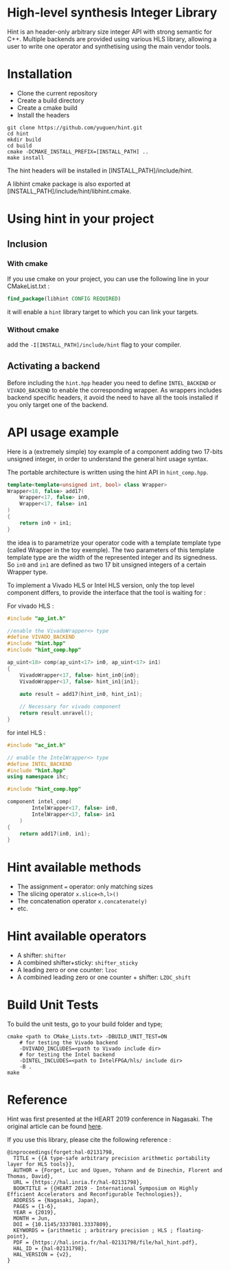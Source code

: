 # High-level synthesis Integer Library

Hint is an header-only arbitrary size integer API with strong semantic for C++. 
Multiple backends are provided using various HLS library, allowing a user to write 
one operator and synthetising using the main vendor tools.

# Installation 

+ Clone the current repository 
+ Create a build directory 
+ Create a cmake build 
+ Install the headers

```Shell
git clone https://github.com/yuguen/hint.git 
cd hint
mkdir build
cd build
cmake -DCMAKE_INSTALL_PREFIX=[INSTALL_PATH] ..
make install
```

The hint headers will be installed in [INSTALL_PATH]/include/hint. 

A libhint cmake package is also exported at [INSTALL_PATH]/include/hint/libhint.cmake.

# Using hint in your project

## Inclusion

### With cmake

If you use cmake on your project, you can use the following line in your CMakeList.txt : 

```CMake
find_package(libhint CONFIG REQUIRED)
```

it will enable a `hint` library target to which you can link your targets.

### Without cmake

add the `-I[INSTALL_PATH]/include/hint` flag to your compiler.

## Activating a backend

Before including the `hint.hpp` header you need to define `INTEL_BACKEND` or `VIVADO_BACKEND` to enable the corresponding wrapper.
As wrappers includes backend specific headers, it avoid the need to have all the tools installed if you only target one of the backend.

# API usage example

Here is a (extremely simple) toy example of a component adding two 17-bits unsigned integer, in order to understand the general hint usage syntax.

The portable architecture is written using the hint API in `hint_comp.hpp`.
```C++
template<template<unsigned int, bool> class Wrapper>
Wrapper<18, false> add17(
	Wrapper<17, false> in0,
	Wrapper<17, false> in1
)
{
	return in0 + in1;
}
```

the idea is to parametrize your operator code with a template template type (called Wrapper in the toy exemple). 
The two parameters of this template template type are the width of the represented integer and its signedness. 
So `in0` and `in1` are defined as two 17 bit unsigned integers of a certain Wrapper type.

To implement a Vivado HLS or Intel HLS version, only the top level component differs, to provide the interface that the tool is waiting for : 

For vivado HLS :
```C++
#include "ap_int.h" 

//enable the VivadoWrapper<> type
#define VIVADO_BACKEND 
#include "hint.hpp"
#include "hint_comp.hpp" 

ap_uint<18> comp(ap_uint<17> in0, ap_uint<17> in1)
{
	VivadoWrapper<17, false> hint_in0{in0};
	VivadoWrapper<17, false> hint_in1{in1};
	
	auto result = add17(hint_in0, hint_in1);

	// Necessary for vivado component
	return result.unravel();	
}
```


for intel HLS :

```C++
#include "ac_int.h"

// enable the IntelWrapper<> type
#define INTEL_BACKEND
#include "hint.hpp"
using namespace ihc;

#include "hint_comp.hpp"

component intel_comp(
		IntelWrapper<17, false> in0,
		IntelWrapper<17, false> in1
	)
{
	return add17(in0, in1);
}
```

# Hint available methods 

- The assignment ```=``` operator: only matching sizes
- The slicing operator ```x.slice<h,l>()```  
- The concatenation operator ```x.concatenate(y)```  
- etc.

# Hint available operators
 
- A shifter: ```shifter```
- A combined shifter+sticky: ```shifter_sticky```
- A leading zero or one counter: ```lzoc```
- A combined leading zero or one counter + shifter: ```LZOC_shift```


# Build Unit Tests
To build the unit tests, go to your build folder and type;

```Shell
cmake <path to CMake_Lists.txt> -DBUILD_UNIT_TEST=ON 
	# for testing the Vivado backend
	-DVIVADO_INCLUDES=<path to Vivado include dir>
	# for testing the Intel backend
	-DINTEL_INCLUDES=<path to IntelFPGA/hls/ include dir>
	-B .
make
```

# Reference 

Hint was first presented at the HEART 2019 conference in Nagasaki.
The original article can be found [here](https://hal.archives-ouvertes.fr/hal-02131798).

If you use this library, please cite the following reference : 

```Tex
@inproceedings{forget:hal-02131798,
  TITLE = {{A type-safe arbitrary precision arithmetic portability layer for HLS tools}},
  AUTHOR = {Forget, Luc and Uguen, Yohann and de Dinechin, Florent and Thomas, David},
  URL = {https://hal.inria.fr/hal-02131798},
  BOOKTITLE = {{HEART 2019 - International Symposium on Highly Efficient Accelerators and Reconfigurable Technologies}},
  ADDRESS = {Nagasaki, Japan},
  PAGES = {1-6},
  YEAR = {2019},
  MONTH = Jun,
  DOI = {10.1145/3337801.3337809},
  KEYWORDS = {arithmetic ; arbitrary precision ; HLS ; floating-point},
  PDF = {https://hal.inria.fr/hal-02131798/file/hal_hint.pdf},
  HAL_ID = {hal-02131798},
  HAL_VERSION = {v2},
}
```

